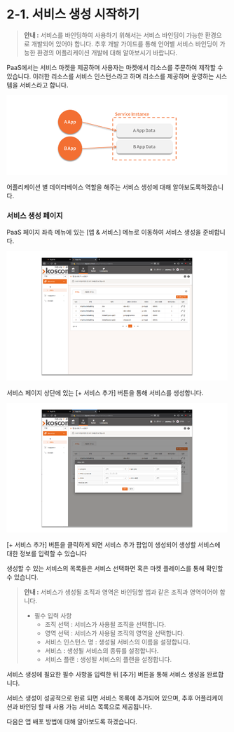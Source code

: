 # 2-1. 서비스 생성 시작하기

> **안내 :** 서비스를 바인딩하여 사용하기 위해서는 서비스 바인딩이 가능한 환경으로 개발되어 있어야 합니다. 추후 개발 가이드를 통해 언어별 서비스 바인딩이 가능한 환경의 어플리케이션 개발에 대해 알아보시기 바랍니다.

PaaS에서는 서비스 마켓을 제공하며 사용자는 마켓에서 리소스를 주문하여 제작할 수 있습니다. 이러한 리소스를 서비스 인스턴스라고 하며 리소스를 제공하며 운영하는 시스템을 서비스라고 합니다.

![](.gitbook/assets/image%20%286%29.png)

어플리케이션 별 데이터베이스 역할을 해주는 서비스 생성에 대해 알아보도록하겠습니다.

### **서비스 생성 페이지**

PaaS 페이지 좌측 메뉴에 있는 \[앱 & 서비스\] 메뉴로 이동하여 서비스 생성을 준비합니다.

![](.gitbook/assets/image%20%2853%29.png)

서비스 페이지 상단에 있는 \[+ 서비스 추가\] 버튼을 통해 서비스를 생성합니다.

![](.gitbook/assets/image%20%2811%29.png)

\[+ 서비스 추가\] 버튼을 클릭하게 되면 서비스 추가 팝업이 생성되어 생성할 서비스에 대한 정보를 입력할 수 있습니다

생성할 수 있는 서비스의 목록들은 서비스 선택화면 혹은 마켓 플레이스를 통해 확인할 수 있습니다.

> **안내 :** 서비스가 생성될 조직과 영역은 바인딩할 앱과 같은 조직과 영역이어야 합니다.
>
> * 필수 입력 사항
>   * 조직 선택 : 서비스가 사용될 조직을 선택합니다.
>   * 영역 선택 : 서비스가 사용될 조직의 영역을 선택합니다.
>   * 서비스 인스턴스 명 : 생성될 서비스의 이름을 설정합니다.
>   * 서비스 : 생성될 서비스의 종류를 설정합니다.
>   * 서비스 플랜 : 생성될 서비스의 플랜을 설정합니다.

서비스 생성에 필요한 필수 사항을 입력한 뒤 \[추가\] 버튼을 통해 서비스 생성을 완료합니다.

서비스 생성이 성공적으로 완료 되면 서비스 목록에 추가되어 있으며, 추후 어플리케이션과 바인딩 할 때 사용 가능 서비스 목록으로 제공됩니다.

다음은 앱 배포 방법에 대해 알아보도록 하겠습니다.

